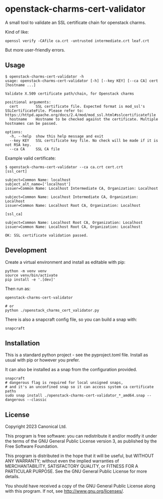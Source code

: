 # openstack-charms-cert-validator

A small tool to validate an SSL certificate chain for openstack charms.

Kind of like:

```
openssl verify -CAfile ca.crt -untrusted intermediate.crt leaf.crt
```

But more user-friendly errors.

## Usage

```
$ openstack-charms-cert-validator -h
usage: openstack-charms-cert-validator [-h] [--key KEY] [--ca CA] cert [hostname ...]

Validate X.509 certificate path/chain, for Openstack charms

positional arguments:
  cert        SSL certificate file. Expected format is mod_ssl's SSLCertificateFile. Please refer to: https://httpd.apache.org/docs/2.4/mod/mod_ssl.html#sslcertificatefile
  hostname    Hostname to be checked against the certificate. Multiple hostnames can be passed.

options:
  -h, --help  show this help message and exit
  --key KEY   SSL certificate key file. No check will be made if it is not RSA key.
  --ca CA     SSL CA file
```

Example valid certificate:

```
$ openstack-charms-cert-validator --ca ca.crt cert.crt
[ssl_cert]

subject=Common Name: localhost
subject_alt_name=['localhost']
issuer=Common Name: Localhost Intermediate CA, Organization: Localhost

subject=Common Name: Localhost Intermediate CA, Organization: Localhost
issuer=Common Name: Localhost Root CA, Organization: Localhost

[ssl_ca]

subject=Common Name: Localhost Root CA, Organization: Localhost
issuer=Common Name: Localhost Root CA, Organization: Localhost

OK: SSL certificate validation passed.
```

## Development

Create a virtual environment and install as editable with pip:

```
python -m venv venv
source venv/bin/activate
pip install -e '.[dev]'
```

Then run as:

```
openstack-charms-cert-validator

# or
python ./openstack_charms_cert_validator.py
```

There is also a snapcraft config file, so you can build a snap with:

```
snapcraft
```

## Installation

This is a standard python project - see the pyproject.toml file.
Install as usual with pip or however you prefer.

It can also be installed as a snap from the configuration provided.

```
snapcraft
# dangerous flag is required for local unsigned snaps,
# and it's an unconfined snap so it can access system ca certificate paths
sudo snap install ./openstack-charms-cert-validator_*_amd64.snap --dangerous --classic
```

## License

Copyright 2023 Canonical Ltd.

This program is free software: you can redistribute it and/or modify it under the terms of the GNU General Public License version 3, as published by the Free Software Foundation.

This program is distributed in the hope that it will be useful, but WITHOUT ANY WARRANTY; without even the implied warranties of MERCHANTABILITY, SATISFACTORY QUALITY, or FITNESS FOR A PARTICULAR PURPOSE.  See the GNU General Public License for more details.

You should have received a copy of the GNU General Public License along with this program.  If not, see <http://www.gnu.org/licenses/>.
